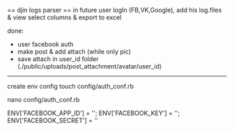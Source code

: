 == djin logs parser ==
in future user logIn (FB,VK,Google), add his log.files & view
select columns & export to excel

done:
- user facebook auth
- make post & add attach (while only pic)
- save attach in user_id folder (./public/uploads/post_attachment/avatar/user_id)

______________________________________________________

create env config
touch config/auth_conf.rb

nano config/auth_conf.rb

ENV['FACEBOOK_APP_ID'] = '';
ENV['FACEBOOK_KEY'] = '';
ENV['FACEBOOK_SECRET'] = ''
